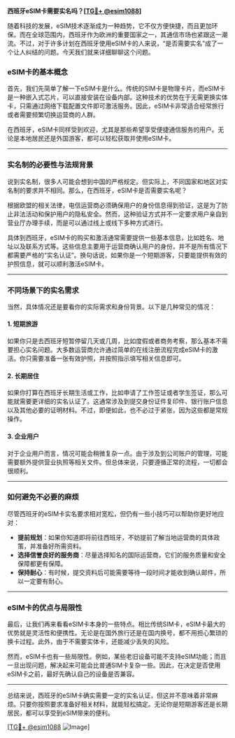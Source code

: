 **西班牙eSIM卡需要实名吗？[[TG💪+ @esim1088](https://t.me/s/esim1088)]**

随着科技的发展，eSIM技术逐渐成为一种趋势，它不仅方便快捷，而且更加环保。而在全球范围内，西班牙作为欧洲的重要国家之一，其通信市场也紧跟这一潮流。不过，对于许多计划在西班牙使用eSIM卡的人来说，“是否需要实名”成了一个让人纠结的问题。今天我们就来详细聊聊这个问题。

### eSIM卡的基本概念

首先，我们先简单了解一下eSIM卡是什么。传统的SIM卡是物理卡片，而eSIM卡是一种嵌入式芯片，可以直接安装在设备内部。这种技术的优势在于无需更换实体卡，只需通过网络下载配置文件即可激活服务。因此，eSIM卡非常适合经常旅行或者需要频繁切换运营商的人群。

在西班牙，eSIM卡同样受到欢迎，尤其是那些希望享受便捷通信服务的用户。无论是本地居民还是外国游客，都可以轻松获取并使用eSIM卡。

---

### 实名制的必要性与法规背景

说到实名制，很多人可能会想到中国的严格规定。但实际上，不同国家和地区对实名制的要求并不相同。那么，在西班牙，eSIM卡是否需要实名呢？

根据欧盟的相关法律，电信运营商必须确保用户的身份信息得到验证，这是为了防止非法活动和保护用户的隐私安全。然而，这种验证方式并不一定要求用户亲自到营业厅办理手续，而是可以通过线上或线下多种方式进行。

具体到西班牙，eSIM卡的购买和激活通常需要提供一些基本信息，比如姓名、地址以及联系方式等。这些信息主要用于运营商确认用户的身份，并不是所有情况下都需要严格的“实名认证”。换句话说，如果你是一个短期游客，只要能提供有效的护照信息，就可以顺利激活eSIM卡。

---

### 不同场景下的实名需求

当然，具体情况还是要看你的实际需求和身份背景。以下是几种常见的情况：

#### 1. **短期旅游**
如果你只是去西班牙短暂停留几天或几周，比如度假或者商务考察，那么基本不需要担心实名问题。大多数运营商允许通过简单的在线注册流程完成eSIM卡的激活。你只需要准备一张有效护照，并按照指示填写相关信息即可。

#### 2. **长期居住**
如果你打算在西班牙长期生活或工作，比如申请了工作签证或者学生签证，那么可能就需要更详细的实名认证了。这通常涉及到提交身份证件复印件、银行账户信息以及其他必要的证明材料。不过，即便如此，也不必过于紧张，因为这些都是常规操作。

#### 3. **企业用户**
对于企业用户而言，情况可能会稍微复杂一点。由于涉及到公司账户的管理，可能需要额外提供营业执照等相关文件。但总体来说，只要遵循正常的流程，一切都会很顺利。

---

### 如何避免不必要的麻烦

尽管西班牙的eSIM卡实名要求相对宽松，但仍有一些小技巧可以帮助你更好地应对：

- **提前规划**：如果你知道即将前往西班牙，不妨提前了解当地运营商的具体政策，并准备好所需资料。
- **选择信誉良好的服务商**：尽量选择知名的国际运营商，它们的服务质量和安全保障都更有保障。
- **保持耐心**：有时候，提交资料后可能需要等待一段时间才能收到确认邮件，所以一定要有耐心。

---

### eSIM卡的优点与局限性

最后，让我们再来看看eSIM卡本身的一些特点。相比传统SIM卡，eSIM卡最大的优势就是灵活性和便携性。无论是在国外旅行还是在国内换号，都不用担心繁琐的换卡过程。此外，由于不需要实体卡，还能减少丢失的风险。

然而，eSIM卡也有一些局限性。例如，某些老旧设备可能不支持eSIM功能；而且一旦出现问题，解决起来可能会比普通SIM卡复杂一些。因此，在决定是否使用eSIM卡之前，最好先确认自己的设备是否兼容。

---

总结来说，西班牙的eSIM卡确实需要一定的实名认证，但这并不意味着非常麻烦。只要你按照要求准备好相关材料，就能轻松搞定。无论你是短期游客还是长期居民，都可以享受到eSIM带来的便利。

[[TG💪+ @esim1088](https://t.me/s/esim1088) ![Image](https://i.postimg.cc/4NQfJmqS/Snipaste-2025-05-13-00-14-12.png)]